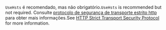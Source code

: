 <span data-ttu-id="9ab5d-101">`UseHsts` é recomendado, mas não obrigatório.</span><span class="sxs-lookup"><span data-stu-id="9ab5d-101">`UseHsts` is recommended but not required.</span></span> <span data-ttu-id="9ab5d-102">Consulte [protocolo de segurança de transporte estrito http](xref:security/enforcing-ssl#http-strict-transport-security-protocol-hsts) para obter mais informações.</span><span class="sxs-lookup"><span data-stu-id="9ab5d-102">See [HTTP Strict Transport Security Protocol](xref:security/enforcing-ssl#http-strict-transport-security-protocol-hsts) for more information.</span></span>
